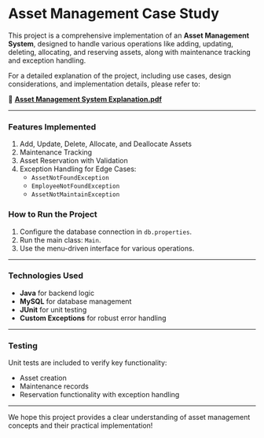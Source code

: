 # Asset Management Case Study


This project is a comprehensive implementation of an **Asset Management System**, designed to handle various operations like adding, updating, deleting, allocating, and reserving assets, along with maintenance tracking and exception handling.

For a detailed explanation of the project, including use cases, design considerations, and implementation details, please refer to:

📄 **[Asset Management System Explanation.pdf](./Asset%20Management%20System%20Explanation.pdf)**

---

### Features Implemented
1. Add, Update, Delete, Allocate, and Deallocate Assets
2. Maintenance Tracking
3. Asset Reservation with Validation
4. Exception Handling for Edge Cases:
   - `AssetNotFoundException`
   - `EmployeeNotFoundException`
   - `AssetNotMaintainException`

### How to Run the Project
1. Configure the database connection in `db.properties`.
2. Run the main class: `Main`.
3. Use the menu-driven interface for various operations.

---

### Technologies Used
- **Java** for backend logic
- **MySQL** for database management
- **JUnit** for unit testing
- **Custom Exceptions** for robust error handling

---

### Testing
Unit tests are included to verify key functionality:
- Asset creation
- Maintenance records
- Reservation functionality with exception handling

---

We hope this project provides a clear understanding of asset management concepts and their practical implementation!
